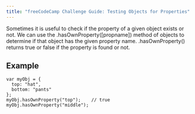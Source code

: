 ```yaml
---
title: "freeCodeCamp Challenge Guide: Testing Objects for Properties"
---
```


Sometimes it is useful to check if the property of a given object exists or not. We can use the .hasOwnProperty([propname]) method of objects to determine if that object has the given property name. .hasOwnProperty() returns true or false if the property is found or not.

## Example

    var myObj = {
      top: "hat",
      bottom: "pants"
    };
    myObj.hasOwnProperty("top");    // true
    myObj.hasOwnProperty("middle");

